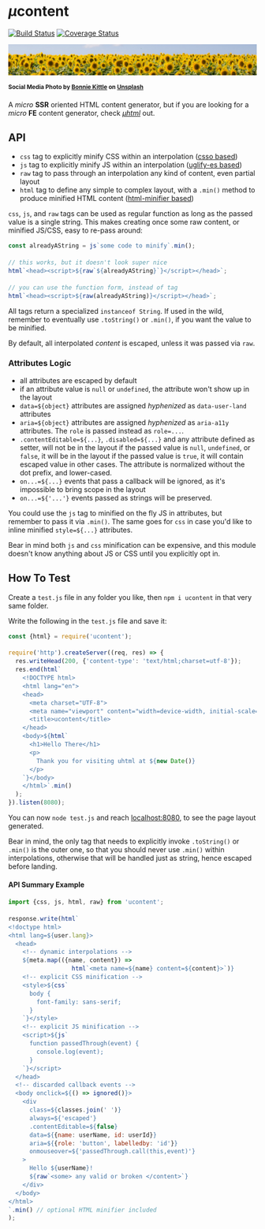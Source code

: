# <em>µ</em>content

[![Build Status](https://travis-ci.com/WebReflection/ucontent.svg?branch=master)](https://travis-ci.com/WebReflection/ucontent) [![Coverage Status](https://coveralls.io/repos/github/WebReflection/ucontent/badge.svg?branch=master)](https://coveralls.io/github/WebReflection/ucontent?branch=master)

![sunflowers](./ucontent-head.jpg)

<sup>**Social Media Photo by [Bonnie Kittle](https://unsplash.com/@bonniekdesign) on [Unsplash](https://unsplash.com/)**</sup>


A <em>micro</em> **SSR** oriented HTML content generator, but if you are looking for a <em>micro</em> **FE** content generator, check _[µhtml](https://github.com/WebReflection/uhtml#readme)_ out.


## API

  * `css` tag to explicitly minify CSS within an interpolation ([csso based](https://www.npmjs.com/package/csso))
  * `js` tag to explicitly minify JS within an interpolation ([uglify-es based](https://www.npmjs.com/package/uglify-es))
  * `raw` tag to pass through an interpolation any kind of content, even partial layout
  * `html` tag to define any simple to complex layout, with a `.min()` method to produce minified HTML content ([html-minifier based](https://www.npmjs.com/package/html-minifier))

`css`, `js`, and `raw` tags can be used as regular function as long as the passed value is a single string. This makes creating once some raw content, or minified JS/CSS, easy to re-pass around:

```js
const alreadyAString = js`some code to minify`.min();

// this works, but it doesn't look super nice
html`<head><script>${raw`${alreadyAString}`}</script></head>`;

// you can use the function form, instead of tag
html`<head><script>${raw(alreadyAString)}</script></head>`;
```

All tags return a specialized `instanceof String`. If used in the wild, remember to eventually use `.toString()` or `.min()`, if you want the value to be minified.

By default, all interpolated *content* is escaped, unless it was passed via `raw`.


### Attributes Logic

  * all attributes are escaped by default
  * if an attribute value is `null` or `undefined`, the attribute won't show up in the layout
  * `data=${object}` attributes are assigned _hyphenized_ as `data-user-land` attributes
  * `aria=${object}` attributes are assigned _hyphenized_ as `aria-a11y` attributes. The `role` is passed instead as `role=...`.
  * `.contentEditable=${...}`, `.disabled=${...}` and any attribute defined as setter, will not be in the layout if the passed value is `null`, `undefined`, or `false`, it will be in the layout if the passed value is `true`, it will contain escaped value in other cases. The attribute is normalized without the dot prefix, and lower-cased.
  * `on...=${...}` events that pass a callback will be ignored, as it's impossible to bring scope in the layout
  * `on...=${'...'}` events passed as strings will be preserved.
  
You could use the `js` tag to minified on the fly JS in attributes, but remember to pass it via `.min()`.
The same goes for `css` in case you'd like to inline minified `style=${...}` attributes.

Bear in mind both `js` and `css` minification can be expensive, and this module doesn't know anything about JS or CSS until you explicitly opt in.


## How To Test

Create a `test.js` file in any folder you like, then `npm i ucontent` in that very same folder.

Write the following in the `test.js` file and save it:

```js
const {html} = require('ucontent');

require('http').createServer((req, res) => {
  res.writeHead(200, {'content-type': 'text/html;charset=utf-8'});
  res.end(html`
    <!DOCTYPE html>
    <html lang="en">
    <head>
      <meta charset="UTF-8">
      <meta name="viewport" content="width=device-width, initial-scale=1.0">
      <title>ucontent</title>
    </head>
    <body>${html`
      <h1>Hello There</h1>
      <p>
        Thank you for visiting uhtml at ${new Date()}
      </p>
    `}</body>
    </html>`.min()
  );
}).listen(8080);
```

You can now `node test.js` and reach [localhost:8080](http://localhost:8080/), to see the page layout generated.

Bear in mind, the only tag that needs to explicitly invoke `.toString()` or `.min()` is the outer one, so that you should never use `.min()` within interpolations, otherwise that will be handled just as string, hence escaped before landing.


#### API Summary Example

```js
import {css, js, html, raw} from 'ucontent';

response.write(html`
<!doctype html>
<html lang=${user.lang}>
  <head>
    <!-- dynamic interpolations -->
    ${meta.map(({name, content}) =>
                  html`<meta name=${name} content=${content}>`)}
    <!-- explicit CSS minification -->
    <style>${css`
      body {
        font-family: sans-serif;
      }
    `}</style>
    <!-- explicit JS minification -->
    <script>${js`
      function passedThrough(event) {
        console.log(event);
      }
    `}</script>
  </head>
  <!-- discarded callback events -->
  <body onclick=${() => ignored()}>
    <div
      class=${classes.join(' ')}
      always=${'escaped'}
      .contentEditable=${false}
      data=${{name: userName, id: userId}}
      aria=${{role: 'button', labelledby: 'id'}}
      onmouseover=${'passedThrough.call(this,event)'}
    >
      Hello ${userName}!
      ${raw`<some> any valid or broken </content>`}
    </div>
  </body>
</html>
`.min() // optional HTML minifier included
);
```